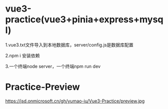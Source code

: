 # vue3-practice(vue3+pinia+express+mysql)

1.vue3.txt文件导入到本地数据库，server/config.js是数据库配置

2.npm i 安装依赖

3.一个终端node server，一个终端npm run dev

# Practice-Preview

https://jsd.onmicrosoft.cn/gh/yumao-iu/Vue3-Practice/preview.jpg
